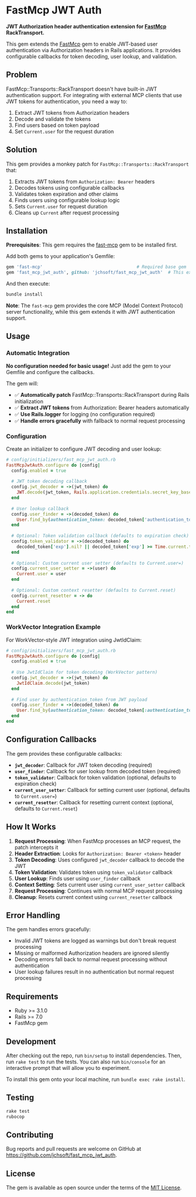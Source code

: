 # FastMcp JWT Auth

**JWT Authorization header authentication extension for [FastMcp](https://github.com/yjacquin/fast-mcp) RackTransport.**

This gem extends the [FastMcp](https://github.com/yjacquin/fast-mcp) gem to enable JWT-based user authentication via Authorization headers in Rails applications. It provides configurable callbacks for token decoding, user lookup, and validation.

## Problem

FastMcp::Transports::RackTransport doesn't have built-in JWT authentication support. For integrating with external MCP clients that use JWT tokens for authentication, you need a way to:

1. Extract JWT tokens from Authorization headers
2. Decode and validate the tokens
3. Find users based on token payload
4. Set `Current.user` for the request duration

## Solution

This gem provides a monkey patch for `FastMcp::Transports::RackTransport` that:

1. Extracts JWT tokens from `Authorization: Bearer` headers
2. Decodes tokens using configurable callbacks
3. Validates token expiration and other claims
4. Finds users using configurable lookup logic
5. Sets `Current.user` for request duration
6. Cleans up `Current` after request processing

## Installation

**Prerequisites**: This gem requires the [fast-mcp](https://github.com/yjacquin/fast-mcp) gem to be installed first.

Add both gems to your application's Gemfile:

```ruby
gem 'fast-mcp'                                    # Required base gem
gem 'fast_mcp_jwt_auth', github: 'jchsoft/fast_mcp_jwt_auth'  # This extension
```

And then execute:

```bash
bundle install
```

**Note**: The `fast-mcp` gem provides the core MCP (Model Context Protocol) server functionality, while this gem extends it with JWT authentication support.

## Usage

### Automatic Integration

**No configuration needed for basic usage!** Just add the gem to your Gemfile and configure the callbacks.

The gem will:
- ✅ **Automatically patch** FastMcp::Transports::RackTransport during Rails initialization
- ✅ **Extract JWT tokens** from Authorization: Bearer headers automatically  
- ✅ **Use Rails.logger** for logging (no configuration required)
- ✅ **Handle errors gracefully** with fallback to normal request processing

### Configuration

Create an initializer to configure JWT decoding and user lookup:

```ruby
# config/initializers/fast_mcp_jwt_auth.rb
FastMcpJwtAuth.configure do |config|
  config.enabled = true
  
  # JWT token decoding callback
  config.jwt_decoder = ->(jwt_token) do
    JWT.decode(jwt_token, Rails.application.credentials.secret_key_base, true, algorithm: 'HS256')[0]
  end
  
  # User lookup callback
  config.user_finder = ->(decoded_token) do
    User.find_by(authentication_token: decoded_token['authentication_token'])
  end
  
  # Optional: Token validation callback (defaults to expiration check)
  config.token_validator = ->(decoded_token) do
    decoded_token['exp'].nil? || decoded_token['exp'] >= Time.current.to_i
  end
  
  # Optional: Custom current user setter (defaults to Current.user=)
  config.current_user_setter = ->(user) do
    Current.user = user
  end
  
  # Optional: Custom context resetter (defaults to Current.reset)
  config.current_resetter = -> do
    Current.reset
  end
end
```

### WorkVector Integration Example

For WorkVector-style JWT integration using JwtIdClaim:

```ruby
# config/initializers/fast_mcp_jwt_auth.rb
FastMcpJwtAuth.configure do |config|
  config.enabled = true
  
  # Use JwtIdClaim for token decoding (WorkVector pattern)
  config.jwt_decoder = ->(jwt_token) do
    JwtIdClaim.decode(jwt_token)
  end
  
  # Find user by authentication_token from JWT payload
  config.user_finder = ->(decoded_token) do
    User.find_by(authentication_token: decoded_token[:authentication_token])
  end
end
```

## Configuration Callbacks

The gem provides these configurable callbacks:

- **`jwt_decoder`**: Callback for JWT token decoding (required)
- **`user_finder`**: Callback for user lookup from decoded token (required)  
- **`token_validator`**: Callback for token validation (optional, defaults to expiration check)
- **`current_user_setter`**: Callback for setting current user (optional, defaults to `Current.user=`)
- **`current_resetter`**: Callback for resetting current context (optional, defaults to `Current.reset`)

## How It Works

1. **Request Processing**: When FastMcp processes an MCP request, the patch intercepts it
2. **Header Extraction**: Looks for `Authorization: Bearer <token>` header
3. **Token Decoding**: Uses configured `jwt_decoder` callback to decode the JWT
4. **Token Validation**: Validates token using `token_validator` callback
5. **User Lookup**: Finds user using `user_finder` callback
6. **Context Setting**: Sets current user using `current_user_setter` callback
7. **Request Processing**: Continues with normal MCP request processing
8. **Cleanup**: Resets current context using `current_resetter` callback

## Error Handling

The gem handles errors gracefully:
- Invalid JWT tokens are logged as warnings but don't break request processing
- Missing or malformed Authorization headers are ignored silently
- Decoding errors fall back to normal request processing without authentication
- User lookup failures result in no authentication but normal request processing

## Requirements

- Ruby >= 3.1.0
- Rails >= 7.0
- FastMcp gem

## Development

After checking out the repo, run `bin/setup` to install dependencies. Then, run `rake test` to run the tests. You can also run `bin/console` for an interactive prompt that will allow you to experiment.

To install this gem onto your local machine, run `bundle exec rake install`.

## Testing

```bash
rake test
rubocop
```

## Contributing

Bug reports and pull requests are welcome on GitHub at https://github.com/jchsoft/fast_mcp_jwt_auth.

## License

The gem is available as open source under the terms of the [MIT License](https://opensource.org/licenses/MIT).